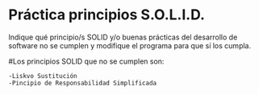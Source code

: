 # Práctica principios S.O.L.I.D.

Indique qué principio/s SOLID y/o buenas prácticas del desarrollo de software no se cumplen y modifique el programa para que sí los cumpla.


#Los principios SOLID que no se cumplen son:

	-Liskvo Sustitución
	-Pincipio de Responsabilidad Simplificada
	
